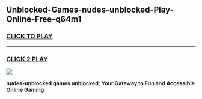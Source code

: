 
## Unblocked-Games-nudes-unblocked-Play-Online-Free-q64m1
<h3>
<a href="https://premium76.site?title=nudes-unblocked&ref=26A">CLICK TO PLAY</a></h3>
<hr>

<h3>
<a href="https://premium76.site?title=nudes-unblocked&ref=26A">CLICK 2 PLAY</a>
  
</h3>

<a href="https://premium76.site?title=nudes-unblocked&ref=26A"><img src="https://clearcache.store/games.png"></a>


**nudes-unblocked games unblocked: Your Gateway to Fun and Accessible Online Gaming**
